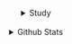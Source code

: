 <!-- details 1 -->
<!--
<details>
  <summary align="center"> cats.gif </summary>
    <h3 align="center">
      <br/>
    <center><img src="https://media.giphy.com/media/3oKIPnAiaMCws8nOsE/giphy.gif" width="400" height="400"></center>
    <h3 align="center"><img src="https://media.giphy.com/media/hvRJCLFzcasrR4ia7z/giphy.gif" width="25px" align="center"></h3>
</details>
<br/>><br/> -->
  
  <br/>
  
<!-- details 2 -->
<details>
<summary align="center"> Study </summary>

  <h3 align="center"> 👋 Hi there </h3>
    <p align="center">
      I'm Sungsoo Park 🌱 | Have a Nice Day ✨
    <br/><br/></p>

  <h3 align="center">📚 Studying 📚</h3>
    <p align="center">
      <img src="https://img.shields.io/badge/Swift-FA7343?style=flat&logo=swift&logoColor=white"/>
    <!--  <img src="https://img.shields.io/badge/React_Native-20232A?style=flat&logo=react&logoColor=61DAFB"/> -->
    <br/><br/></p>

  <h3 align="center">📝 Website & contact 📝</h3>
    <p align="center"> 
      <a href="https://velog.io/@everytime79"><img src="http://img.shields.io/badge/-Velog-20c997?style=flat&logo=vimeo&logoColor=white&link=https://velog.io/@everytime79"/></a>&nbsp
      <a href="https://soosdev.tistory.com/"><img src="http://img.shields.io/badge/-Tistory-FFBB00?style=flat&logo=Thumbtack&logoColor=white&link=https://soosdev.tistory.com/"/></a>&nbsp
<!--
      <a href="https://www.instagram.com/myname_soo/"><img src="https://img.shields.io/badge/Instagram-E4405F?style=flat&logo=instagram&logoColor=white&link://www.instagram.com/myname_soo/"/></a>
    </p>
-->
</details> 

<br/>
<!-- details 3 -->
<details>
  <summary align="center"> Github Stats </summary>
  <br/><br/>
    <table><tr><td valign="top" width="50%">
      <img src="https://github-readme-stats.vercel.app/api?username=everytime79&show_icons=true&count_private=true&hide_border=true" align="left" style="width: 100%" />
    </td><td valign="top" width="50%">
      <img src="https://github-readme-stats.vercel.app/api/top-langs/?username=everytime79&hide_border=true&layout=compact" align="right" style="width: 100%" />
    </td></tr></table> 
</details>   
